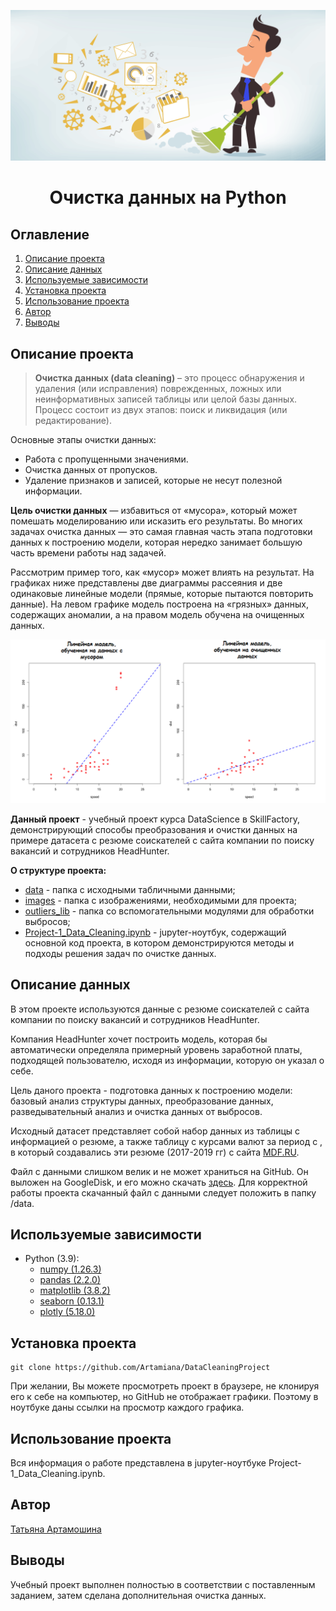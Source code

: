 
![](./images/data_cleaning.png)
# <center> Очистка данных на Python </center>
## Оглавление
1. [Описание проекта](#Описание-проекта)
2. [Описание данных](#Описание-данных)
3. [Используемые зависимости](#Используемые-зависимости)
4. [Установка проекта](#Установка-проекта)
5. [Использование проекта](#Использование-проекта)
6. [Автор](#Автор)
7. [Выводы](#Выводы)

## Описание проекта

> **Очистка данных (data cleaning)** – это процесс обнаружения и удаления (или исправления) поврежденных, ложных или неинформативных записей таблицы или целой базы данных. Процесс состоит из двух этапов: поиск и ликвидация (или редактирование).

Основные этапы очистки данных:
* Работа с пропущенными значениями.
* Очистка данных от пропусков.
* Удаление признаков и записей, которые не несут полезной информации.

**Цель очистки данных** — избавиться от «мусора», который может помешать моделированию или исказить его результаты. Во многих задачах очистка данных — это самая главная часть этапа подготовки данных к построению модели, которая нередко занимает большую часть времени работы над задачей.


Рассмотрим пример того, как «мусор» может влиять на результат. На графиках ниже представлены две диаграммы рассеяния и две одинаковые линейные модели (прямые, которые пытаются повторить данные). На левом графике модель построена на «грязных» данных, содержащих аномалии, а на правом модель обучена на очищенных данных. 

![](./images/example_outliers.png)

**Данный проект** - учебный проект курса DataScience в SkillFactory, демонстрирующий способы преобразования и очистки данных на примере датасета с резюме соискателей с сайта компании по поиску вакансий и сотрудников HeadHunter. 

**О структуре проекта:**
* [data](./data) - папка с исходными табличными данными; 
* [images](./images) - папка с изображениями, необходимыми для проекта;
* [outliers_lib](./outliers_lib) - папка со вспомогательными модулями для обработки выбросов; 
* [Project-1_Data_Cleaning.ipynb](./Project-1_Data_Cleaning.ipynb) - jupyter-ноутбук, содержащий основной код проекта, в котором демонстрируются методы и подходы решения задач по очистке данных.


## Описание данных
В этом проекте используются данные с резюме соискателей с сайта компании по поиску вакансий и сотрудников HeadHunter. 

Компания HeadHunter хочет построить модель, которая бы автоматически определяла примерный уровень заработной платы, подходящей пользователю, исходя из информации, которую он указал о себе. 

Цель даного проекта - подготовка данных к построению модели: базовый анализ структуры данных, преобразование данных, разведывательный анализ и очистка данных от выбросов. 

Исходный датасет представляет собой набор данных из таблицы с информацией о резюме, а также таблицу с курсами валют за период с , в который создавались эти резюме (2017-2019 гг) с сайта [MDF.RU](https://mfd.ru/export/#Alias=false&Period=1&timeframeValue=1&timeframeDatePart=day&StartDate=04.10.2021&EndDate=04.10.2021&SaveFormat=0&SaveMode=0&FieldSeparator=%253b&DecimalSeparator=.&DateFormat=yyyyMMdd&TimeFormat=HHmmss&AddHeader=true&RecordFormat=0&Fill=false). 

Файл с данными слишком велик и не может храниться на GitHub. Он выложен на GoogleDisk, и его можно скачать [здесь](https://drive.google.com/file/d/1syvdENCIeSs9r8_2fcvzR2whwF8z-m2Z/view?usp=drive_link). Для корректной работы проекта скачанный файл с данными следует положить в папку /data. 


## Используемые зависимости
* Python (3.9):
    * [numpy (1.26.3)](https://numpy.org)
    * [pandas (2.2.0)](https://pandas.pydata.org)
    * [matplotlib (3.8.2)](https://matplotlib.org)
    * [seaborn (0.13.1)](https://seaborn.pydata.org)
    * [plotly (5.18.0)](https://plotly.com/)

## Установка проекта

```
git clone https://github.com/Artamiana/DataCleaningProject

```
При желании, Вы можете просмотреть проект в браузере, не клонируя его к себе на компьютер, но GitHub не отображает графики. Поэтому в ноутбуке даны ссылки на просмотр каждого графика.

## Использование проекта
Вся информация о работе представлена в jupyter-ноутбуке Project-1_Data_Cleaning.ipynb.

## Автор
[Татьяна Артамошина](https://t.me/Tatiana_Artamoshina)

## Выводы
Учебный проект выполнен полностью в соответствии с поставленным заданием, затем сделана дополнительная очистка данных.